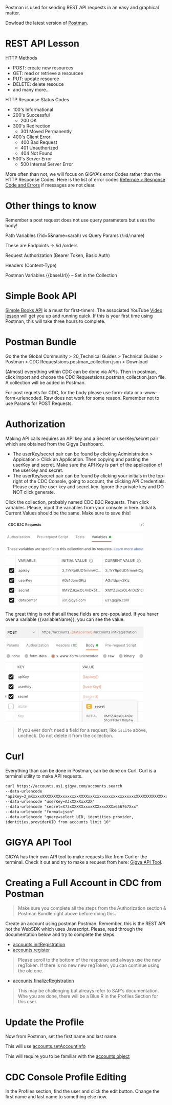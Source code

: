 Postman is used for sending REST API requests in an easy and graphical matter. 

Dowload the latest version of [Postman](https://www.postman.com/downloads/).

# REST API Lesson

HTTP Methods
- POST: create new resources
- GET: read or retrieve a resourcee
- PUT: update resource
- DELETE: delete resouce
- and many more...

HTTP Response Status Codes
- 100's Informational 
- 200's Successful
    - 200 OK
- 300's Redirection 
    - 301 Moved Permanently
- 400's Client Error
    - 400 Bad Request
    - 401 Unauthorized
    - 404 Not Found
- 500's Server Error
    - 500 Internal Server Error

More often than not, we will focus on GIGYA's error Codes rather than the HTTP Response Codes. Here is the list of error codes [Refernce > Response Code and Errors](https://help.sap.com/docs/SAP_CUSTOMER_DATA_CLOUD/8b8d6fffe113457094a17701f63e3d6a/416d41b170b21014bbc5a10ce4041860.html) if messages are not clear.


# Other things to know

Remember a post request does not use query parameters but uses the body!

Path Variables (?id=5&name=sarah) vs Query Params (/:id/:name)

These are Endpoints -> /id  /orders

Request Authorization (Bearer Token, Basic Auth)

Headers (Content-Type)

Postman Variables {{baseUrl}} – Set in the Collection



# Simple Book API

[Simple Books API](https://github.com/vdespa/introduction-to-postman-course/blob/main/simple-books-api.md) is a must for first-timers. The associated YouTube [Video lesson](https://www.youtube.com/watch?v=VywxIQ2ZXw4) will get you up and running quick. If this is your first time using Postman, this will take three hours to complete.

# Postman Bundle

Go the the Global Community > 20_Technical Guides > Technical Guides > Postman > CDC Requestsions.postman_collection.json > Download

(Almost) everything within CDC can be done via APIs. Then in postman, click import and choose the CDC Requestsions.postman_collection.json file. A collection will be added in Postman.

For post requets for CDC, for the body please use form-data or x-www-form-urlencoded. Raw does not work for some reason. Remember not to use Params for POST Requests.

# Authorization

Making API calls requires an API key and a Secret or userKey/secret pair which are obtained from the Gigya Dashboard. 
- The userKey/secret pair can be found by clicking Administration > Appication > Click an Application. Then copying and pasting the userKey and secret. Make sure the API Key is part of the application of the userKey and secret.
- The userKey/secret pair can be found by clicking your initials in the top-right of the CDC Console, going to account, the clicking API Credentials. Please copy the user key and secret key. Ignore the private key and DO NOT click generate.

Click the collection, probably named CDC B2C Requests. Then click variables. Please, input the variables from your console in here. Initial & Current Values should be the same. Make sure to save this!

![The variables](/assets/variables.png "The variables.")

The great thing is not that all these fields are pre-populated. If you haver over a variable {{variableName}}, you can see the value.

![The variables](/assets/variables2.png "The variables.")

> If you ever don't need a field for a request, like `isLite` above, uncheck. Do not delete it from the collection.

# Curl

Everything than can be done in Postman, can be done on Curl. Curl is a terminal utility to make API requests.

```
curl https://accounts.us1.gigya.com/accounts.search
--data-urlencode "apiKey=3_mKxxxxXXXXXXXXxxxxxxxxXXXXxxXxxxxxxxxxxxxxxxxxxXXXXXXXXXXXXxxxxx"
--data-urlencode "userKey=AJxXXxXxxX2X"
--data-urlencode "secret=X73xXXXXXxxxxXXXxxxXXXx656767Xxx"
--data-urlencode "format=json"
--data-urlencode "query=select UID, identities.provider, identities.providerUID from accounts limit 10"
```

# GIGYA API Tool

GIGYA has their own API tool to make requests like from Curl or the terminal. Check it out and try to make a request from here: [Gigya API Tool](https://tools.gigya-cs.com/api/).

# Creating a Full Account in CDC from Postman

> Make sure you complete all the steps from the Authorization section & Postman Bundle right above before doing this.



Create an account using postman Postman. Remember, this is the REST API not the WebSDK which uses Javascript. Please, read through the documentation below and try to complete the steps.
- [accounts.initRegistration](https://help.sap.com/docs/SAP_CUSTOMER_DATA_CLOUD/8b8d6fffe113457094a17701f63e3d6a/4136e1f370b21014bbc5a10ce4041860.html?q=accounts.initRegistration)
- [accounts.register](https://help.sap.com/docs/SAP_CUSTOMER_DATA_CLOUD/8b8d6fffe113457094a17701f63e3d6a/4136e1f370b21014bbc5a10ce4041860.html?q=accounts.initRegistration)
> Please scroll to the bottom of the response and always use the new regToken. If there is no new new regToken, you can continue using the old one.
- [accounts.finalizeRegistration](https://help.sap.com/docs/SAP_CUSTOMER_DATA_CLOUD/8b8d6fffe113457094a17701f63e3d6a/4136e1f370b21014bbc5a10ce4041860.html?q=accounts.initRegistration)

> This may be challenging but alreays refer to SAP's documentation. Whe you are done, there will be a Blue R in the Profiles Section for this user.

# Update the Profile

Now from Postman, set the first name and last name. 

This will use [accounts.setAccountInfo](https://help.sap.com/docs/SAP_CUSTOMER_DATA_CLOUD/8b8d6fffe113457094a17701f63e3d6a/4139777d70b21014bbc5a10ce4041860.html?q=web%20sdk%20configuration)

This will require you to be familiar with the [accounts object](https://help.sap.com/docs/SAP_CUSTOMER_DATA_CLOUD/8b8d6fffe113457094a17701f63e3d6a/41693e9270b21014bbc5a10ce4041860.html?q=web%20sdk%20configuration)

# CDC Console Profile Editing

In the Profiles section, find the user and click the edit button. Change the first name and last name to something else now.

